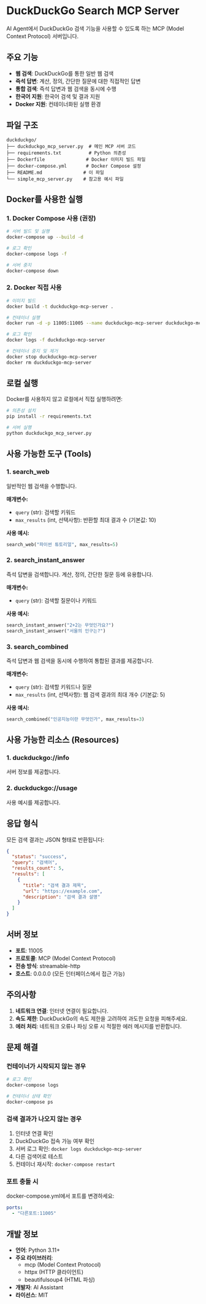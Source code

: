 # DuckDuckGo Search MCP Server

AI Agent에서 DuckDuckGo 검색 기능을 사용할 수 있도록 하는 MCP (Model Context Protocol) 서버입니다.

## 주요 기능

- **웹 검색**: DuckDuckGo를 통한 일반 웹 검색
- **즉석 답변**: 계산, 정의, 간단한 질문에 대한 직접적인 답변
- **통합 검색**: 즉석 답변과 웹 검색을 동시에 수행
- **한국어 지원**: 한국어 검색 및 결과 지원
- **Docker 지원**: 컨테이너화된 실행 환경

## 파일 구조

```
duckduckgo/
├── duckduckgo_mcp_server.py  # 메인 MCP 서버 코드
├── requirements.txt          # Python 의존성
├── Dockerfile               # Docker 이미지 빌드 파일
├── docker-compose.yml       # Docker Compose 설정
├── README.md               # 이 파일
└── simple_mcp_server.py    # 참고용 예시 파일
```

## Docker를 사용한 실행

### 1. Docker Compose 사용 (권장)

```bash
# 서버 빌드 및 실행
docker-compose up --build -d

# 로그 확인
docker-compose logs -f

# 서버 중지
docker-compose down
```

### 2. Docker 직접 사용

```bash
# 이미지 빌드
docker build -t duckduckgo-mcp-server .

# 컨테이너 실행
docker run -d -p 11005:11005 --name duckduckgo-mcp-server duckduckgo-mcp-server

# 로그 확인
docker logs -f duckduckgo-mcp-server

# 컨테이너 중지 및 제거
docker stop duckduckgo-mcp-server
docker rm duckduckgo-mcp-server
```

## 로컬 실행

Docker를 사용하지 않고 로컬에서 직접 실행하려면:

```bash
# 의존성 설치
pip install -r requirements.txt

# 서버 실행
python duckduckgo_mcp_server.py
```

## 사용 가능한 도구 (Tools)

### 1. search_web
일반적인 웹 검색을 수행합니다.

**매개변수:**
- `query` (str): 검색할 키워드
- `max_results` (int, 선택사항): 반환할 최대 결과 수 (기본값: 10)

**사용 예시:**
```python
search_web("파이썬 튜토리얼", max_results=5)
```

### 2. search_instant_answer
즉석 답변을 검색합니다. 계산, 정의, 간단한 질문 등에 유용합니다.

**매개변수:**
- `query` (str): 검색할 질문이나 키워드

**사용 예시:**
```python
search_instant_answer("2+2는 무엇인가요?")
search_instant_answer("서울의 인구는?")
```

### 3. search_combined
즉석 답변과 웹 검색을 동시에 수행하여 통합된 결과를 제공합니다.

**매개변수:**
- `query` (str): 검색할 키워드나 질문
- `max_results` (int, 선택사항): 웹 검색 결과의 최대 개수 (기본값: 5)

**사용 예시:**
```python
search_combined("인공지능이란 무엇인가", max_results=3)
```


## 사용 가능한 리소스 (Resources)

### 1. duckduckgo://info
서버 정보를 제공합니다.

### 2. duckduckgo://usage
사용 예시를 제공합니다.

## 응답 형식

모든 검색 결과는 JSON 형태로 반환됩니다:

```json
{
  "status": "success",
  "query": "검색어",
  "results_count": 5,
  "results": [
    {
      "title": "검색 결과 제목",
      "url": "https://example.com",
      "description": "검색 결과 설명"
    }
  ]
}
```

## 서버 정보

- **포트**: 11005
- **프로토콜**: MCP (Model Context Protocol)
- **전송 방식**: streamable-http
- **호스트**: 0.0.0.0 (모든 인터페이스에서 접근 가능)

## 주의사항

1. **네트워크 연결**: 인터넷 연결이 필요합니다.
2. **속도 제한**: DuckDuckGo의 속도 제한을 고려하여 과도한 요청을 피해주세요.
3. **에러 처리**: 네트워크 오류나 파싱 오류 시 적절한 에러 메시지를 반환합니다.

## 문제 해결

### 컨테이너가 시작되지 않는 경우
```bash
# 로그 확인
docker-compose logs

# 컨테이너 상태 확인
docker-compose ps
```

### 검색 결과가 나오지 않는 경우
1. 인터넷 연결 확인
2. DuckDuckGo 접속 가능 여부 확인
3. 서버 로그 확인: `docker logs duckduckgo-mcp-server`
4. 다른 검색어로 테스트
5. 컨테이너 재시작: `docker-compose restart`

### 포트 충돌 시
docker-compose.yml에서 포트를 변경하세요:
```yaml
ports:
  - "다른포트:11005"
```

## 개발 정보

- **언어**: Python 3.11+
- **주요 라이브러리**: 
  - mcp (Model Context Protocol)
  - httpx (HTTP 클라이언트)
  - beautifulsoup4 (HTML 파싱)
- **개발자**: AI Assistant
- **라이선스**: MIT
